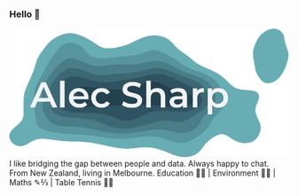 ### Hello 👋
![Alec Sharp header image](density_plot_w_name.png)
I like bridging the gap between people and data. Always happy to chat.
From New Zealand, living in Melbourne.
Education 🧠💭 | Environment 🌿🐛 | Maths ✎⅔ | Table Tennis 🏓🏓
